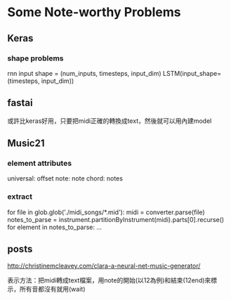 # Some Note-worthy Problems
## Keras
### shape problems
rnn input shape = (num_inputs, timesteps, input_dim)
LSTM(input_shape=(timesteps, input_dim))

## fastai
或許比keras好用，只要把midi正確的轉換成text，然後就可以用內建model

## Music21
### element attributes
universal: offset
note: note
chord: notes
### extract
for file in glob.glob('./midi_songs/*.mid'):
  midi = converter.parse(file)
  notes_to_parse = instrument.partitionByInstrument(midi).parts[0].recurse()
  for element in notes_to_parse:
    ...

## posts
http://christinemcleavey.com/clara-a-neural-net-music-generator/

表示方法：把midi轉成text檔案，用note的開始(以12為例)和結束(12end)來標示，所有音都沒有就用(wait)
